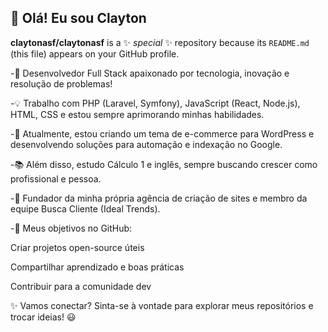## 👋 Olá! Eu sou Clayton


**claytonasf/claytonasf** is a ✨ _special_ ✨ repository because its `README.md` (this file) appears on your GitHub profile.

-🚀 Desenvolvedor Full Stack apaixonado por tecnologia, inovação e resolução de problemas!

-💡 Trabalho com PHP (Laravel, Symfony), JavaScript (React, Node.js), HTML, CSS e estou sempre aprimorando minhas habilidades.

-🎯 Atualmente, estou criando um tema de e-commerce para WordPress e desenvolvendo soluções para automação e indexação no Google.

-📚 Além disso, estudo Cálculo 1 e inglês, sempre buscando crescer como profissional e pessoa.

-💼 Fundador da minha própria agência de criação de sites e membro da equipe Busca Cliente (Ideal Trends).

-🔗 Meus objetivos no GitHub:

Criar projetos open-source úteis

Compartilhar aprendizado e boas práticas

Contribuir para a comunidade dev

✨ Vamos conectar? Sinta-se à vontade para explorar meus repositórios e trocar ideias! 😃
